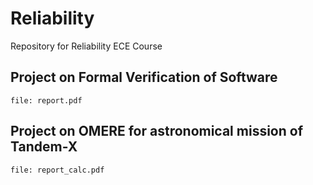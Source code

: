 # Reliability
Repository for Reliability ECE Course 
## Project on Formal Verification of Software 
``` file: report.pdf ```
## Project on OMERE for astronomical mission of Tandem-X
``` file: report_calc.pdf ```
